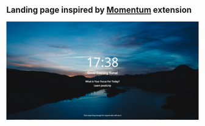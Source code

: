 ## Landing page inspired by [Momentum](https://chrome.google.com/webstore/detail/momentum/laookkfknpbbblfpciffpaejjkokdgca?hl=en) extension

![demo](/assets/demo.png)

